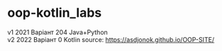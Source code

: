 # oop-kotlin_labs
v1 2021 Варіант 204 Java+Python\
v2 2022 Варіант 0 Kotlin
source: https://asdjonok.github.io/OOP-SITE/
